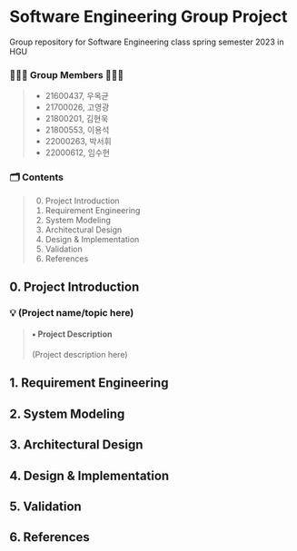 # Software Engineering Group Project
Group repository for Software Engineering class spring semester 2023 in HGU

### 👨🏻‍💻 Group Members 👩🏻‍💻
> * 21600437, 우옥균
> * 21700026, 고영광
> * 21800201, 김현욱
> * 21800553, 이용석
> * 22000263, 박서휘
> * 22000612, 임수현

### 🗂️ Contents
> 0. Project Introduction
> 1. Requirement Engineering
> 2. System Modeling
> 3. Architectural Design
> 4. Design & Implementation
> 5. Validation
> 6. References

## 0. Project Introduction
### 💡 (Project name/topic here)
> #### ▪️ Project Description
> (Project description here)

## 1. Requirement Engineering

## 2. System Modeling

## 3. Architectural Design

## 4. Design & Implementation

## 5. Validation

## 6. References
